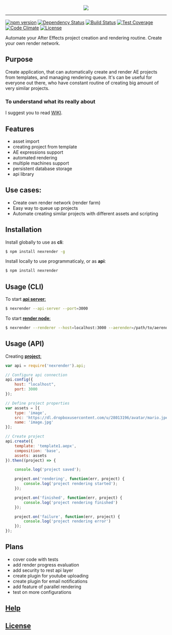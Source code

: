 <p align="center">
  <img src="https://cloud.githubusercontent.com/assets/2182108/13123763/8215afc6-d5c6-11e5-8462-039165c84e2f.png" />
</p>

-------

[![npm version](https://badge.fury.io/js/nexrender.svg)](https://badge.fury.io/js/nexrender)
[![Dependency Status](https://david-dm.org/inlife/nexrender.svg)](https://david-dm.org/inlife/nexrender)
[![Build Status](https://travis-ci.org/Inlife/nexrender.svg?branch=master)](https://travis-ci.org/Inlife/nexrender)
[![Test Coverage](https://codeclimate.com/github/Inlife/nexrender/badges/coverage.svg)](https://codeclimate.com/github/Inlife/nexrender/coverage)
[![Code Climate](https://codeclimate.com/github/Inlife/nexrender/badges/gpa.svg)](https://codeclimate.com/github/Inlife/nexrender)
[![License](http://img.shields.io/:license-mit-blue.svg)](http://doge.mit-license.org)

Automate your After Effects project creation and rendering routine. Create your own render network.

## Purpose
Create application, that can automatically create and render AE projects from templates, and managing rendering queue. It's can be useful for everyone out there, who have constant routine of creating big amount of very similar projects. 

### To understand what its really about
I suggest you to read [WIKI](https://github.com/Inlife/nexrender/wiki).

## Features
- asset import
- creating project from template
- AE expressions support
- automated rendering
- multiple machines support
- persistent database storage
- api library

## Use cases:
- Create own render network (render farm)
- Easy way to queue up projects
- Automate creating similar projects with different assets and scripting

## Installation
Install globally to use as **cli**:

```sh
$ npm install nexrender -g
```

Install locally to use programmaticaly, or as **api**:

```sh
$ npm install nexrender
```

## Usage (CLI)
To start [**api server**:](https://github.com/Inlife/nexrender/wiki/API-server)

```sh
$ nexrender --api-server --port=3000
```

To start [**render node**:](https://github.com/Inlife/nexrender/wiki/Rendering-node)

```sh
$ nexrender --renderer --host=localhost:3000 --aerender=/path/to/aerender
```

## Usage (API)

Creating [**project**:](https://github.com/Inlife/nexrender/wiki/Project-model)

```js
var api = require('nexrender').api;

// Configure api connection
api.config({
    host: "localhost",
    port: 3000
});

// Define project properties
var assets = [{
    type: 'image',
    src: 'https://dl.dropboxusercontent.com/u/28013196/avatar/mario.jpeg',
    name: 'image.jpg'
}];

// Create project
api.create({
    template: 'template1.aepx',
    composition: 'base',
    assets: assets
}).then((project) => {

    console.log('project saved');

    project.on('rendering', function(err, project) {
        console.log('project rendering started');
    });

    project.on('finished', function(err, project) {
        console.log('project rendering finished')
    });

    project.on('failure', function(err, project) {
        console.log('project rendering error')
    });
});
```

## Plans
- cover code with tests
- add render progress evaluation
- add security to rest api layer
- create plugin for youtube uploading
- create plugin for email notifications
- add feature of parallel rendering
- test on more configurations

## [Help](https://github.com/Inlife/nexrender/wiki)

## [License](LICENSE)
